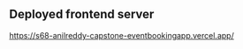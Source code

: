 
<!--## Capstone project ##

 ### Capstone Project Roadmap
 
## Event Ease

Concept:Event Ease is a full-stack event booking platform that enables users to browse events, select seats, and book tickets effortlessly. It features user authentication (JWT), event management, seat selection, booking confirmation, and optional payment integration (Stripe/PayPal).

Users can view available events, reserve seats, and track their bookings via a personalized dashboard. Admins have access to an admin panel for managing events, bookings, and users. Built with React (frontend), Node.js & Express (backend), and MongoDB (database), Event Ease ensures a secure, scalable, and user-friendly experience, making event reservations simple and efficient for both attendees and organizers.

Tech Stack:
Frontend → React.js + Vite (for fast, interactive UI)
Backend → Node.js + Express.js (for handling API requests)
Database → MongoDB + Mongoose (for storing users, events, and bookings)
Authentication → JWT (JSON Web Token) (for secure login/signup)
UI Styling → Tailwind CSS (for responsive design)
State Management → React Hooks (useState, useEffect, useContext)
Routing → React Router (for navigation)
API Requests → Axios (for fetching & sending data)
Storage → Firebase (for event images and assets)
Payment Integration (Optional) → Stripe/PayPal (for secure transactions)

Daily Plans

Day 1: Ideation & Research
Brainstorm ideas and define core features (Event management, Seat booking, Payments, etc.).
Research competitors and identify unique selling points.

Day 2: Feature Finalization & Project Structure
Finalize feature set (Admin panel, User dashboard, Booking system).
Decide frontend, backend, and database architecture.
Create user flow diagrams & database schema.

Day 3: Low-Fidelity Wireframes (Figma)
Design low-fidelity wireframes for key pages (Home, Event details, Booking page).
Identify main UI components.

Day 4: High-Fidelity UI Design (Figma)
Start designing the high-fidelity UI for a polished look.
Work on color schemes, typography, and branding.

Day 5: Complete High-Fidelity UI & GitHub Setup
Finish high-fidelity UI.
Set up GitHub repository for version control.
Initialize frontend (React + Vite) and backend (Node.js + Express).

Day 6: Backend Setup & User Authentication
Set up Node.js + Express server.
Connect MongoDB database (Mongoose ORM).
Implement JWT-based authentication (Signup, Login, Logout).

Day 7: Event Management API
Create Event model (title, date, venue, available seats, etc.).
Build CRUD APIs for events (Create, Read, Update, Delete).

Day 8: Seat Booking & Reservation API
Develop seat selection logic (check availability, reserve seats).
Create Booking model (user, event, selected seats, payment status).
Implement booking API endpoints.

Day 9: Admin Panel API
Build APIs for admin controls (manage events, view bookings).
Implement middleware to restrict access to admin routes.

Day 10: API Testing & Optimization
Test authentication, event, and booking APIs using Postman.
Optimize database queries & handle errors properly.

Day 11: Frontend Setup & Authentication
Set up React + Vite.
Implement user authentication (Signup/Login UI).

Day 12: Event Listing & Details Page
Display events fetched from the backend.
Implement Event Details page with seat availability.

Day 13: Seat Selection & Booking UI
Design seat selection layout.
Allow users to select and reserve seats.

Day 14: User Dashboard & Booking History
Implement User Dashboard to view past/upcoming bookings.
Fetch user bookings from backend API.

Day 15: Admin Panel UI
Create an Admin Dashboard for managing events & bookings.
Ensure only admins can access admin routes.

Day 16: UI Testing & Fixing Bugs
Test the entire frontend flow.
Fix UI bugs and ensure mobile responsiveness.

Day 17: Stripe/PayPal Integration
Integrate Stripe/PayPal for online payments.
Ensure booking status updates to "Paid" upon successful transaction.

Day 18: Full System Testing
Test end-to-end flow (Login → Browse Events → Book Seats → Payment → Confirmation).
Fix bugs and performance issues.

Day 19: Deployment
Deploy backend (Render/Vercel).
Deploy frontend (Vercel/Netlify).
Use MongoDB Atlas for database hosting.

Day 20: Final QA & Launch 
Perform final testing on different devices & browsers.
Launch the project & collect user feedback.

## Capstone project ##

## GET REQUEST API ##

This GET /events router is used to retrieve the list of all events available in the Event Booking Website. When a user accesses this route, the server fetches all event data from the database and sends it back as a response. This is helpful for users who wish to view all the upcoming events.

## Steps for Setting Up the GET ##

1.Inside this file,I import the necessary controller (e.g., event controller) and set up the GET /events route.

2.This route will listen for incoming requests at /api/events and forward the request to the event controller for processing.

3.The route will forward the request to the event controller that handles fetching events from the database.

## GET Handling: ##

1.The eventController will fetch all events from the MongoDB database using Mongoose.

2.If the data retrieval is successful, it will return the list of events.

3.If there is an error (e.g., database issue), it will return an error message.

## Send Response: ##

1.After processing the request, the router sends a response back to the client.

2.Success responses return the list of events in JSON format.

3.Error responses will provide an error message (e.g., failed database query).


[
  {
    "_id": "60c72b1f4f1a2f4b3c8c8d8d",
    "title": "Music Concert",
    "date": "2022-12-25T19:00:00.000Z",
    "location": "Stadium ABC",
    "availableSeats": 100,
    "description": "A grand music concert featuring top artists."
  },
  {
    "_id": "60c72b1f4f1a2f4b3c8c8d8e",
    "title": "Tech Conference",
    "date": "2022-11-30T09:00:00.000Z",
    "location": "Conference Hall XYZ",
    "availableSeats": 200,
    "description": "A conference on the latest in technology."
  }
]

## POST REQUEST API ##

This POST /signup router handles user registration for the Event Booking Website. When users submit their details (username, email, and password), this router will pass the data to the signup controller, which processes the request by checking the uniqueness of the email, hashing the password, and saving the new user to the database.

### Steps for Setting Up the POST ###

1.Inside this file,I import the necessary controller (e.g., signup controller) and set up the POST /signup route.

2.This route will listen for incoming requests at /api/auth/signup and call the corresponding controller to process the signup logic.

3.The request will forward the data to the signup controller for processing.

4.The signup controller will check if the provided email already exists in the database.

5.If the email is unique, it will hash the password using bcrypt and then save the user data in the database.

6.After processing the request, the router sends a response back to the client.

7.Success responses return the user data (excluding the password), while error responses explain what went wrong (e.g., email already exists or internal server error).


## Update Event API (PUT Request) ##

This API endpoint allows you to update the details of an existing event using its unique identifier. The endpoint expects a PUT request to the URL path /events/:id, where :id is the ID of the event you want to update. In the request body, you can provide updated values for the event's properties such as title, Date, location, availableSeats, and description

1.The Update Event API endpoint handles HTTP PUT requests at the route /events/:id, where :id is the unique identifier of the event to be updated.

2.When a request is received, the server uses the event ID from the URL parameters to find and update the corresponding event in the database.

3.The update operation uses findByIdAndUpdate with options { new: true, runValidators: true } to return the updated document and ensure all schema validations are enforced.

4.This API enables clients to modify one or multiple fields of an existing event such as changing the title, date, location, available seats, or description.

5.This API enables clients to modify one or multiple fields of an existing event such as changing the title, date, location, available seats, or description.

6.On successful update, the API returns a 200 status code and the updated event object in JSON format. -->
 
<!-- ## Deployed backend server ##

https://s68-anilreddy.onrender.com/ 


 ## Mongoose Schema Documentation ##

 Event Schema
The Event schema is designed to store all necessary details about an event that users can browse and book.

Schema Fields:

1.Field Name	Type	Description	Required

2.title	String	Title or name of the event

3.location	String	Address or location of the event

4.Date	Date	Scheduled date and time for the event

5.availableSeat	Number	Number of seats available for booking

6.price	Number	Ticket price for the event (optional)

7.description	String	Brief description about the event (optional)

8.createdAt	Date	Timestamp of event creation (auto-generated)


 ## Example JSON Data ##

 {
  "_id": "662c2ab9bfe19f20f8f1a7a3",
  "title": "International Band Music Concert",
  "location": "Grand Central Arena, New York",
  "date": "2025-05-20T19:00:00.000Z",
  "availableSeat": 250,
  "price": 120,
  "description": "Experience an unforgettable night with top international bands!",
  "createdAt": "2025-04-28T10:15:37.000Z",
  "updatedAt": "2025-04-28T10:15:37.000Z"
} 


## Initialized a react/frontend application ##

# React Frontend Application

This project is a React.js frontend application initialized with [Vite](https://vitejs.dev/) and styled using [Tailwind CSS](https://tailwindcss.com/).

##  Project Setup

### 1. Clone the repository
bash
git clone https://github.com/your-username/your-repo-name.git
cd your-repo-name

### 2. Install dependencies

npm install

### 3. Start the development server

npm run dev Deployedfrontendserver -->


## Deployed frontend server ##

https://s68-anilreddy-capstone-eventbookingapp.vercel.app/



